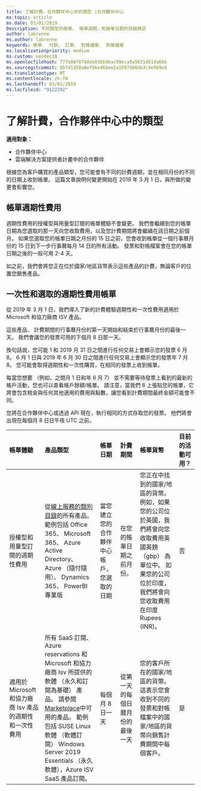 ```yaml
---
title: 了解計費，合作夥伴中心中的類型 |合作夥伴中心
ms.topic: article
ms.date: 03/01/2019
Description: 不同類型的帳單、 帳單週期，和帳單日期的詳細資訊
author: labrenne
ms.author: labrenne
keywords: 帳單、 付款、 訂單、 對帳檔案、 對帳檔案
ms.localizationpriority: medium
ms.custom: seodec18
ms.openlocfilehash: 777a98f8780eb036b4bac99eca9a5621d61da66b
ms.sourcegitcommit: 8bfd1358a0ef86e46bee2a1097d86de3c9e969e8
ms.translationtype: MT
ms.contentlocale: zh-TW
ms.lasthandoff: 03/02/2019
ms.locfileid: "9122292"
---
```

# <a name="understanding-the-types-of-billing-in-partner-center"></a>了解計費，合作夥伴中心中的類型

**適用對象：**

-  合作夥伴中心
-  雲端解決方案提供者計畫中的合作夥伴

根據您為客戶購買的產品類型，您可能會有不同的計費週期，並在相同月份的不同的日期上收到帳單。 這篇文章說明何變更開始在 2019 年 3 月 1 日，與所做的變更會影響您。

## <a name="billing-for-recurring-charges"></a>帳單週期性費用

週期性費用的授權型與用量型訂閱的帳單體驗不會變更。 我們會繼續到您的帳單日期為您選取的那一天向您收取費用，以及您計費期間將會繼續在該日期之前個月。 如果您選取您的帳單日期之月份的 15 日之前，您會收到帳單從一個行事曆月份的 15 日到下一步行事曆每月 14 日的所有活動。 發票和對帳檔案會在您的帳單日期之後的一般可用 2-4 天。

如之前，我們會將您正在位於國家/地區貨幣表示這些產品的計費，無論客戶的位置您銷售產品。

## <a name="billing-for-one-time-and-select-recurring-charges"></a>一次性和選取的週期性費用帳單

從 2019 年 3 月 1 日，我們導入了新的計費體驗週期性和一次性費用適用於 Microsoft 和協力廠商 ISV 產品。

這些產品、 計費期間的行事曆月份的第一天開始和結束於行事曆月份的最後一天。 我們會讓您的發票可用的下個月 8 日那一天。 

換句話說，您可能 1 和 2019 月 31 日之間進行任何交易上會顯示您的發票 6 月 8。 6 月 1 日與 2019 年 6 月 30 日之間進行任何交易上會顯示您的發票年 7 月 8。 您可能會取得週期性和一次性購買，在相同的發票上收到帳單。 

每當您想要 （例如，之間月 1 日和年 6 月 7） 並不需要等待發票上看到的最新的帳戶活動，您也可以查看帳戶餘額/帳單。 請注意，當我們 8 上張貼您的帳單，它將會包含稅金與任何其他適用的費用與點數，讓您看到計費期間最終金額可能會不同。 

您將在合作夥伴中心或透過 API 現在，執行相同的方式存取您的發票。 他們將會出現在每個月 8 日日午夜 UTC 之前。 

|**帳單體驗**|**產品類型**|**帳單日期**|**計費期間**|**帳單貨幣**|**目前的活動可用？**|
|:----------------|:--------------|:--------------|:--------------|:--------------|:--------------|
|授權型和用量型訂閱的週期性費用 |從[線上服務的類別目錄](https://partner.microsoft.com/commerce/preferredoffers/list)的所有產品。 範例包括 Office 365、 Microsoft 365、 Azure Active Directory、 Azure （隨付隨用）、 Dynamics 365、 PowerBI 專業版 |當您建立您的合作夥伴中心帳戶，您選取的日期 |在您的帳單日期之前月份。 |您正在中找到的國家/地區的貨幣。 例如，如果您的公司位於英國，我們將會向您收取費用英國英鎊 （gbp） 為單位中。 如果您的公司位於印度，我們將會向您收取費用在印度 Rupees (INR)。  |否 |
|適用於 Microsoft 和協力廠商 Isv 產品的週期性和一次性費用 |所有 SaaS 訂閱、 Azure reservations 和 Microsoft 和協力廠商 Isv 所提供的軟體 （永久和訂閱為基礎） 產品。 請參閱[Marketplace](https://partner.microsoft.com/commerce/sales?type=Any&category=Any)中可用的產品。 範例包括 SUSE Linux 軟體 （軟體訂閱） Windows Server 2019 Essentials （永久軟體），Azure ISV SaaS 產品訂閱。 |每個月 8 日一天 |從第一天的每個日曆月份的最後一天 |您的客戶所在的國家/地區的貨幣。 這表示您會收到不同的發票和對帳檔案中的國家/地區的貨幣向銷售計費期間中每個客戶。 |是 |
